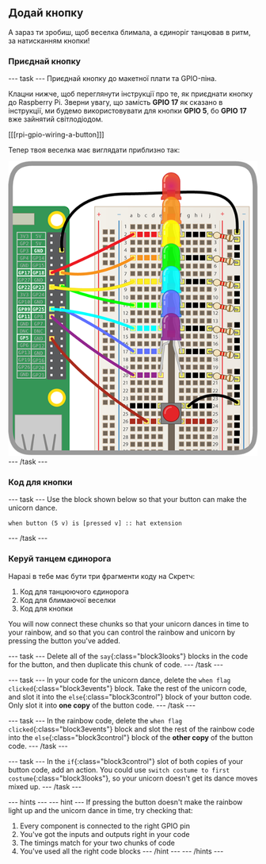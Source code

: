 ## Додай кнопку

А зараз ти зробиш, щоб веселка блимала, а єдиноріг танцював в ритм, за натисканням кнопки!

### Приєднай кнопку

\--- task \--- Приєднай кнопку до макетної плати та GPIO-піна.

Клацни нижче, щоб переглянути інструкції про те, як приєднати кнопку до Raspberry Pi. Зверни увагу, що замість **GPIO 17** як сказано в інструкції, ми будемо використовувати для кнопки **GPIO 5**, бо **GPIO 17** вже зайнятий світлодіодом.

[[[rpi-gpio-wiring-a-button]]]

Тепер твоя веселка має виглядати приблизно так:

![Rainbow with Button](images/rainbowbutton.png) \--- /task \---

### Код для кнопки

\--- task \--- Use the block shown below so that your button can make the unicorn dance.

```blocks3
when button (5 v) is [pressed v] :: hat extension
```

\--- /task \---

### Керуй танцем єдинорога

Наразі в тебе має бути три фрагменти коду на Скретч:

1. Код для танцюючого єдинорога
2. Код для блимаючої веселки
3. Код для кнопки

You will now connect these chunks so that your unicorn dances in time to your rainbow, and so that you can control the rainbow and unicorn by pressing the button you've added.

\--- task \--- Delete all of the `say`{:class="block3looks"} blocks in the code for the button, and then duplicate this chunk of code. \--- /task \---

\--- task \--- In your code for the unicorn dance, delete the `when flag clicked`{:class="block3events"} block. Take the rest of the unicorn code, and slot it into the `else`{:class="block3control"} block of your button code. Only slot it into **one copy** of the button code. \--- /task \---

\--- task \--- In the rainbow code, delete the `when flag clicked`{:class="block3events"} block and slot the rest of the rainbow code into the `else`{:class="block3control"} block of the **other copy** of the button code. \--- /task \---

\--- task \--- In the `if`{:class="block3control"} slot of both copies of your button code, add an action. You could use `switch costume to first costume`{:class="block3looks"}, so your unicorn doesn't get its dance moves mixed up. \--- /task \---

\--- hints \--- \--- hint \--- If pressing the button doesn't make the rainbow light up and the unicorn dance in time, try checking that:

1. Every component is connected to the right GPIO pin
2. You've got the inputs and outputs right in your code
3. The timings match for your two chunks of code
4. You've used all the right code blocks \--- /hint \--- \--- /hints \---